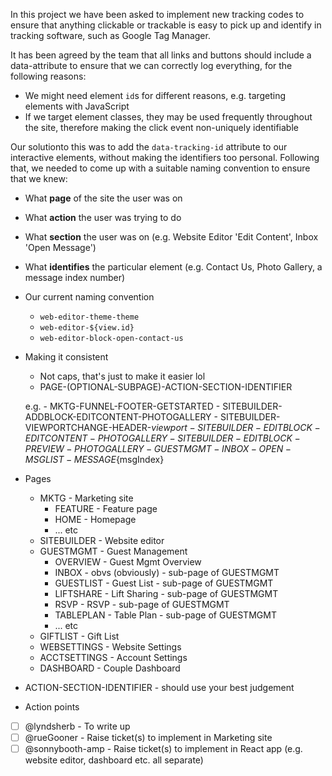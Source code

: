 In this project we have been asked to implement new tracking codes to ensure that anything clickable or trackable is easy to pick up and identify in tracking software, such as Google Tag Manager. 

It has been agreed by the team that all links and buttons should include a data-attribute to ensure that we can correctly log everything, for the following reasons: 
* We might need element `id`s for different reasons, e.g. targeting elements with JavaScript
* If we target element classes, they may be used frequently throughout the site, therefore making the click event non-uniquely identifiable 

Our solutionto this was to add the `data-tracking-id` attribute to our interactive elements, without making the identifiers too personal. Following that, we needed to come up with a suitable naming convention to ensure that we knew: 
* What **page** of the site the user was on
* What **action** the user was trying to do
* What **section** the user was on (e.g. Website Editor 'Edit Content', Inbox 'Open Message')
* What **identifies** the particular element (e.g. Contact Us, Photo Gallery, a message index number)

* Our current naming convention
    - `web-editor-theme-theme`
    - `web-editor-${view.id}`
    - `web-editor-block-open-contact-us`

* Making it consistent
    - Not caps, that's just to make it easier lol
    - PAGE-(OPTIONAL-SUBPAGE)-ACTION-SECTION-IDENTIFIER

    e.g. - MKTG-FUNNEL-FOOTER-GETSTARTED
         - SITEBUILDER-ADDBLOCK-EDITCONTENT-PHOTOGALLERY
         - SITEBUILDER-VIEWPORTCHANGE-HEADER-${viewport}
         - SITEBUILDER-EDITBLOCK-EDITCONTENT-PHOTOGALLERY
         - SITEBUILDER-EDITBLOCK-PREVIEW-PHOTOGALLERY
         - GUESTMGMT-INBOX-OPEN-MSGLIST-MESSAGE${msgIndex}

* Pages
    - MKTG - Marketing site
        - FEATURE - Feature page
        - HOME - Homepage
        - ... etc
    - SITEBUILDER - Website editor
    - GUESTMGMT - Guest Management
        - OVERVIEW - Guest Mgmt Overview
        - INBOX - obvs (obviously) - sub-page of GUESTMGMT
        - GUESTLIST - Guest List - sub-page of GUESTMGMT
        - LIFTSHARE - Lift Sharing - sub-page of GUESTMGMT
        - RSVP - RSVP - sub-page of GUESTMGMT
        - TABLEPLAN - Table Plan - sub-page of GUESTMGMT
        - ... etc
    - GIFTLIST - Gift List
    - WEBSETTINGS - Website Settings
    - ACCTSETTINGS - Account Settings
    - DASHBOARD - Couple Dashboard 

* ACTION-SECTION-IDENTIFIER - should use your best judgement

* Action points
 - [ ] @lyndsherb - To write up
 - [ ] @rueGooner - Raise ticket(s) to implement in Marketing site
 - [ ] @sonnybooth-amp - Raise ticket(s) to implement in React app (e.g. website editor, dashboard etc. all separate)